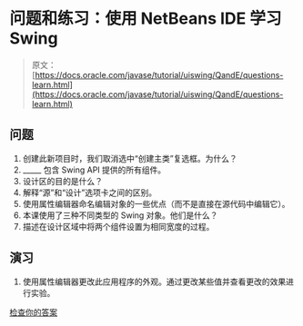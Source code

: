 # 问题和练习：使用 NetBeans IDE 学习 Swing

> 原文： [https://docs.oracle.com/javase/tutorial/uiswing/QandE/questions-learn.html](https://docs.oracle.com/javase/tutorial/uiswing/QandE/questions-learn.html)

## 问题

1.  创建此新项目时，我们取消选中“创建主类”复选框。为什么？
2.  _____ 包含 Swing API 提供的所有组件。
3.  设计区的目的是什么？
4.  解释“源”和“设计”选项卡之间的区别。
5.  使用属性编辑器命名编辑对象的一些优点（而不是直接在源代码中编辑它）。
6.  本课使用了三种不同类型的 Swing 对象。他们是什么？
7.  描述在设计区域中将两个组件设置为相同宽度的过程。

## 演习

1.  使用属性编辑器更改此应用程序的外观。通过更改某些值并查看更改的效果进行实验。

[检查你的答案](answers-learn.html)